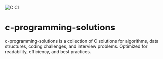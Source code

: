 ![C CI](https://github.com/kanagarajnn/python-programming-solutions/actions/workflows/ci.yml/badge.svg)

# c-programming-solutions
c-programming-solutions is a collection of C solutions for algorithms, data structures, coding challenges, and interview problems. Optimized for readability, efficiency, and best practices.
